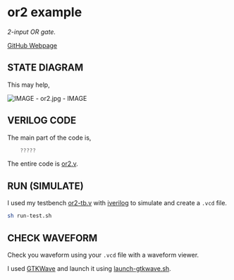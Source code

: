 # or2 example

_2-input OR gate._

[GitHub Webpage](https://jeffdecola.github.io/my-systemverilog-examples/)

## STATE DIAGRAM

This may help,

![IMAGE - or2.jpg - IMAGE](../../../docs/pics/or2.jpg)

## VERILOG CODE

The main part of the code is,

```verilog
    ?????
```

The entire code is
[or2.v](or2.v).

## RUN (SIMULATE)

I used my testbench
[or2-tb.v](or2-tb.v) with
[iverilog](https://github.com/JeffDeCola/my-cheat-sheets/tree/master/hardware/tools/simulation/iverilog-cheat-sheet)
to simulate and create a `.vcd` file.

```bash
sh run-test.sh
```

## CHECK WAVEFORM

Check you waveform using your `.vcd` file with a waveform viewer.

I used [GTKWave](https://github.com/JeffDeCola/my-cheat-sheets/tree/master/hardware/tools/simulation/gtkwave-cheat-sheet)
and launch it using
[launch-gtkwave.sh](launch-gtkwave.sh).
